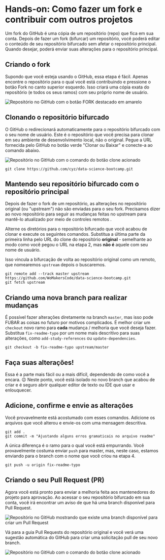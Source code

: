 # Hands-on: Como fazer um fork e contribuir com outros projetos

Um fork do GitHub é uma cópia de um repositório (repo) que fica em sua conta. Depois de fazer um fork (bifurcar) um repositório, você poderá editar o conteúdo de seu repositório bifurcado sem afetar o repositório principal. Quando desejar, poderá enviar suas alterações para o repositório principal.

## Criando o fork

Supondo que você esteja usando o GitHub, essa etapa é fácil. Apenas encontre o repositório para o qual você está contribuindo e pressione o botão Fork no canto superior esquerdo. Isso criará uma cópia exata do repositório (e todos os seus ramos) com seu próprio nome de usuário.

![Repositório no GitHub com o botão FORK destacado em amarelo](../images/hands-on-fork.PNG)

## Clonando o repositório bifurcado

O GitHub o redirecionará automaticamente para o repositório bifurcado com o seu nome de usuário. Este é o repositório que você precisa para clonar em seu ambiente de desenvolvimento local, não o original. Pegue a URL fornecida pelo GitHub no botão verde "Clonar ou Baixar" e conecte-a ao comando abaixo.

![Repositório no GitHub com o comando do botão clone acionado](../images/hands-on-fork-1.PNG)

```
git clone https://github.com/cyz/data-science-bootcamp.git
```

## Mantendo seu repositório bifurcado com o repositório principal

Depois de fazer o fork de um repositório, as alterações no repositório original (ou "upstream") não são enviadas para o seu fork. Precisamos dizer ao novo repositório para seguir as mudanças feitas no upstream para mantê-lo atualizado por meio de controles remotos .

Alterne os diretórios para o repositório bifurcado que você acabou de clonar e execute os seguintes comandos. Substitua a última parte da primeira linha pelo URL do clone do repositório **original** - semelhante ao modo como você pegou o URL na etapa 2, mas **não é** aquele com seu nome de usuário.

Isso vincula a bifurcação de volta ao repositório original como um remoto, que nomearemos ``upstream`` depois o buscaremos.

```
git remote add --track master upstream https://github.com/WoMakersCode/data-science-bootcamp.git
git fetch upstream
```

## Criando uma nova branch para realizar mudanças

É possível fazer alterações diretamente na branch `master`, mas isso pode FUBAR as coisas no futuro por motivos complicados. É melhor criar um `checkout` novo ramo para **cada** mudança / melhoria que você deseja fazer. Substitua `fix-readme-typo` por um nome mais descritivo para suas alterações, como `add-study-references` ou `update-dependencies`.

```
git checkout -b fix-readme-typo upstream/master
```

## Faça suas alterações!

Essa é a parte mais fácil ou a mais difícil, dependendo de como você a encara. 😉 Neste ponto, você está isolado no novo branch que acabou de criar e é seguro abrir qualquer editor de texto ou IDE que usar e enlouquecer.

## Adicione, confirme e envie as alterações

Você provavelmente está acostumado com esses comandos. Adicione os arquivos que você alterou e envie-os com uma mensagem descritiva.

```
git add .
git commit -m "Ajustando alguns erros gramaticais no arquivo readme"
```

A única diferença é o ramo para o qual você está empurrando. Você provavelmente costuma enviar `push` para master, mas, neste caso, estamos enviando para o branch com o nome que você criou na etapa 4.

```
git push -u origin fix-readme-typo
```

## Criando o seu Pull Request (PR)

Agora você está pronto para enviar a melhoria feita aos mantenedores do projeto para aprovação. Ao acessar o seu repositório bifurcado em sua conta, você irá encontrar um aviso de que há uma branch disponível para Pull Request.

![Repositório no GitHub mostrando que existe uma branch disponível para criar um Pull Request](../images/hands-on-fork-2.PNG)

Vá para a guia Pull Requests do repositório original e você verá uma sugestão automática do GitHub para criar uma solicitação pull de seu novo branch.

![Repositório no GitHub com o comando do botão clone acionado](../images/hands-on-fork-3.PNG)